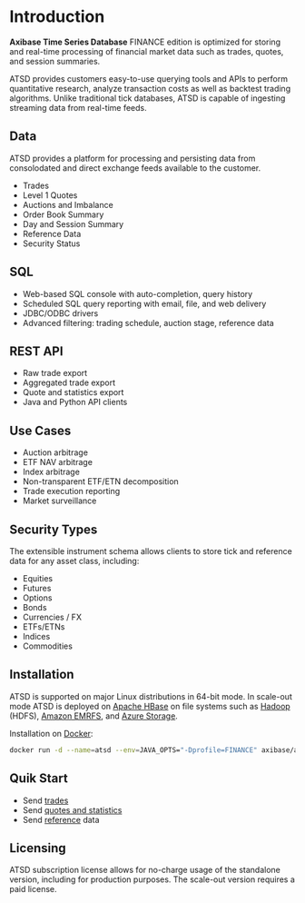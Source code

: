# Introduction

**Axibase Time Series Database** FINANCE edition is optimized for storing and real-time processing of financial market data such as trades, quotes, and session summaries.

ATSD provides customers easy-to-use querying tools and APIs to perform quantitative research, analyze transaction costs as well as backtest trading algorithms. Unlike traditional tick databases, ATSD is capable of ingesting streaming data from real-time feeds.

## Data

ATSD provides a platform for processing and persisting data from consolodated and direct exchange feeds available to the customer.

* Trades
* Level 1 Quotes
* Auctions and Imbalance
* Order Book Summary
* Day and Session Summary
* Reference Data
* Security Status

## SQL

* Web-based SQL console with auto-completion, query history
* Scheduled SQL query reporting with email, file, and web delivery
* JDBC/ODBC drivers
* Advanced filtering: trading schedule, auction stage, reference data

## REST API

* Raw trade export
* Aggregated trade export
* Quote and statistics export
* Java and Python API clients

## Use Cases

* Auction arbitrage
* ETF NAV arbitrage
* Index arbitrage 
* Non-transparent ETF/ETN decomposition
* Trade execution reporting
* Market surveillance

## Security Types

The extensible instrument schema allows clients to store tick and reference data for any asset class, including:

* Equities
* Futures
* Options
* Bonds
* Currencies / FX
* ETFs/ETNs
* Indices
* Commodities

## Installation

ATSD is supported on major Linux distributions in 64-bit mode. In scale-out mode ATSD is deployed on [Apache HBase](https://hbase.apache.org/) on file systems such as [Hadoop](../installation/cloudera.md) (HDFS), [Amazon EMRFS](../installation/aws-emr-s3.md), and [Azure Storage](../installation/azure-hdinsight.md).

Installation on [Docker](docker.md):

```bash
docker run -d --name=atsd --env=JAVA_OPTS="-Dprofile=FINANCE" axibase/atsd:latest && docker logs -f atsd
```

## Quik Start

* Send [trades](command-trade-insert.md)
* Send [quotes and statistics](command-statistics-insert.md)
* Send [reference](command-instrument-entity.md) data

## Licensing

ATSD subscription license allows for no-charge usage of the standalone version, including for production purposes. The scale-out version requires a paid license.